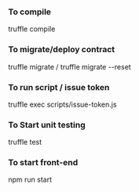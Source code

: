 ### To compile
truffle compile

### To migrate/deploy contract
truffle migrate / truffle migrate --reset

### To run script / issue token
truffle exec scripts/issue-token.js

### To Start unit testing
truffle test

### To start front-end
npm run start